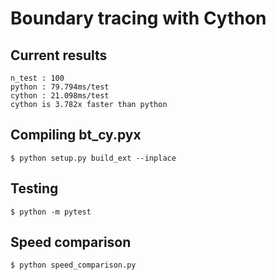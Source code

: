 # Boundary tracing with Cython

## Current results
```
n_test : 100
python : 79.794ms/test
cython : 21.098ms/test
cython is 3.782x faster than python
```

## Compiling bt_cy.pyx
`$ python setup.py build_ext --inplace`


## Testing
`$ python -m pytest`


## Speed comparison
`$ python speed_comparison.py`
